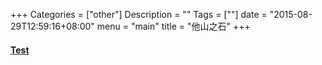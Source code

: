 +++
Categories = ["other"]
Description = ""
Tags = [""]
date = "2015-08-29T12:59:16+08:00"
menu = "main"
title = "他山之石"
+++

#### [Test](/mycv)
